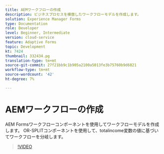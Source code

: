 ```yaml
---
title: AEMワークフローの作成
description: ビジネスプロセスを模倣したワークフローモデルを作成します。
solution: Experience Manager Forms
type: Documentation
role: Developer
level: Beginner, Intermediate
version: cloud-service
feature: Adaptive Forms
topic: Development
kt: 7424
thumbnail: 332434.pg
translation-type: tm+mt
source-git-commit: 27f21bb9c1b905a2100a5013fe3b75760b9d6821
workflow-type: tm+mt
source-wordcount: '42'
ht-degree: 7%

---
```



# AEMワークフローの作成

AEM Formsワークフローコンポーネントを使用してワークフローモデルを作成します。 OR-SPLITコンポーネントを使用して、totalincome変数の値に基づいてワークフローを分岐します。

>[!VIDEO](https://video.tv.adobe.com/v/332434?quality=12&learn=on)

